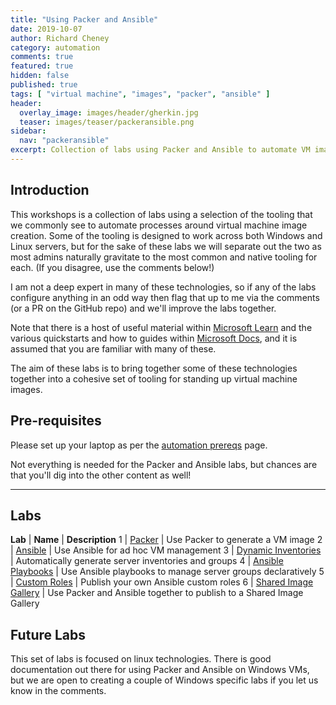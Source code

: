 ```yaml
---
title: "Using Packer and Ansible"
date: 2019-10-07
author: Richard Cheney
category: automation
comments: true
featured: true
hidden: false
published: true
tags: [ "virtual machine", "images", "packer", "ansible" ]
header:
  overlay_image: images/header/gherkin.jpg
  teaser: images/teaser/packeransible.png
sidebar:
  nav: "packeransible"
excerpt: Collection of labs using Packer and Ansible to automate VM image creation and management
---
```


## Introduction

This workshops is a collection of labs using a selection of the tooling that we commonly see to automate processes around virtual machine image creation.  Some of the tooling is designed to work across both Windows and Linux servers, but for the sake of these labs we will separate out the two as most admins naturally gravitate to the most common and native tooling for each.  (If you disagree, use the comments below!)

I am not a deep expert in many of these technologies, so if any of the labs configure anything in an odd way then flag that up to me via the comments (or a PR on the GitHub repo) and we'll improve the labs together.

Note that there is a host of useful material within [Microsoft Learn](https://docs.microsoft.com/en-gb/learn/) and the various quickstarts and how to guides within [Microsoft Docs](https://docs.microsoft.com/en-us/azure/virtual-machines/linux/overview), and it is assumed that you are familiar with many of these.

The aim of these labs is to bring together some of these technologies together into a cohesive set of tooling for standing up virtual machine images.

## Pre-requisites

Please set up your laptop as per the [automation prereqs](./prereqs) page.

Not everything is needed for the Packer and Ansible labs, but chances are that you'll dig into the other content as well!

----------

## Labs

**Lab** | **Name** | **Description**
1 | [Packer](lab1) | Use Packer to generate a VM image
2 | [Ansible](lab2) | Use Ansible for ad hoc VM management
3 | [Dynamic Inventories](lab3) | Automatically generate server inventories and groups
4 | [Ansible Playbooks](lab4) | Use Ansible playbooks to manage server groups declaratively
5 | [Custom Roles](lab5) | Publish your own Ansible custom roles
6 | [Shared Image Gallery](lab6) | Use Packer and Ansible together to publish to a Shared Image Gallery

## Future Labs

This set of labs is focused on linux technologies.  There is good documentation out there for using Packer and Ansible on Windows VMs, but we are open to creating a couple of Windows specific labs if you let us know in the comments.
